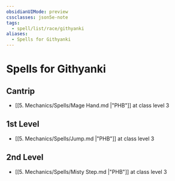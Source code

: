 ```yaml
---
obsidianUIMode: preview
cssclasses: json5e-note
tags:
  - spell/list/race/githyanki
aliases:
  - Spells for Githyanki
---
```

# Spells for Githyanki

## Cantrip

- [[5. Mechanics/Spells/Mage Hand.md \|"PHB"]] at class level 3

## 1st Level

- [[5. Mechanics/Spells/Jump.md \|"PHB"]] at class level 3

## 2nd Level

- [[5. Mechanics/Spells/Misty Step.md \|"PHB"]] at class level 3
